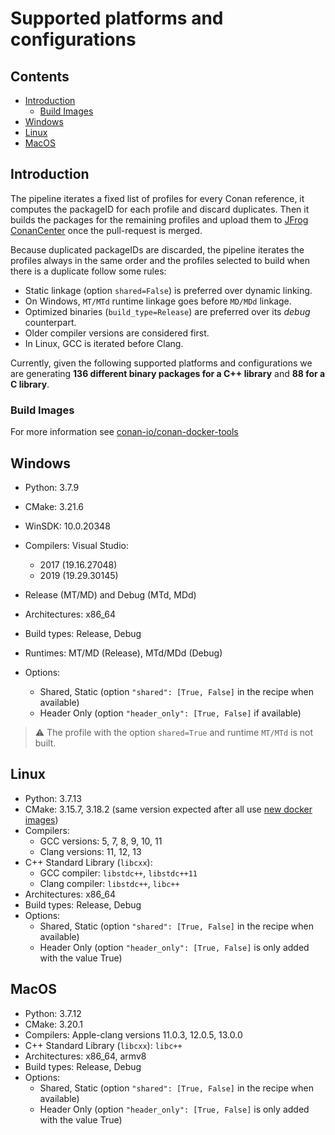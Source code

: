 # Supported platforms and configurations

<!-- toc -->
## Contents

  * [Introduction](#introduction)
    * [Build Images](#build-images)
  * [Windows](#windows)
  * [Linux](#linux)
  * [MacOS](#macos)<!-- endToc -->

## Introduction

The pipeline iterates a fixed list of profiles for every Conan reference,
it computes the packageID for each profile and discard duplicates. Then it
builds the packages for the remaining profiles and upload them to
[JFrog ConanCenter](https://conan.io/center/) once the pull-request is merged.

Because duplicated packageIDs are discarded, the pipeline iterates the
profiles always in the same order and the profiles selected to build when
there is a duplicate follow some rules:

 * Static linkage (option `shared=False`) is preferred over dynamic linking.
 * On Windows, `MT/MTd` runtime linkage goes before `MD/MDd` linkage.
 * Optimized binaries (`build_type=Release`) are preferred over its _debug_ counterpart.
 * Older compiler versions are considered first.
 * In Linux, GCC is iterated before Clang.

Currently, given the following supported platforms and configurations we
are generating **136 different binary packages for a C++ library**
and **88 for a C library**.

### Build Images

For more information see [conan-io/conan-docker-tools](https://github.com/conan-io/conan-docker-tools)

## Windows

- Python: 3.7.9
- CMake: 3.21.6
- WinSDK: 10.0.20348
- Compilers: Visual Studio:
  
  - 2017 (19.16.27048)
  - 2019 (19.29.30145)
  
- Release (MT/MD) and Debug (MTd, MDd)
- Architectures: x86_64
- Build types: Release, Debug
- Runtimes: MT/MD (Release), MTd/MDd (Debug)
- Options:
  - Shared, Static (option `"shared": [True, False]` in the recipe when available)
  - Header Only (option `"header_only": [True, False]` if available)

> :warning: The profile with the option `shared=True` and runtime `MT/MTd` is not built.

## Linux

- Python: 3.7.13
- CMake: 3.15.7, 3.18.2 (same version expected after all use [new docker images](https://github.com/conan-io/conan-docker-tools/tree/master/modern))
- Compilers:
  - GCC versions: 5, 7, 8, 9, 10, 11
  - Clang versions: 11, 12, 13
- C++ Standard Library (`libcxx`):
  - GCC compiler: `libstdc++`, `libstdc++11`
  - Clang compiler: `libstdc++`, `libc++`
- Architectures: x86_64
- Build types: Release, Debug
- Options:
  - Shared, Static (option `"shared": [True, False]` in the recipe when available)
  - Header Only (option `"header_only": [True, False]` is only added with the value True)

## MacOS

- Python: 3.7.12
- CMake: 3.20.1
- Compilers: Apple-clang versions 11.0.3, 12.0.5, 13.0.0
- C++ Standard Library (`libcxx`): `libc++`
- Architectures: x86_64, armv8
- Build types: Release, Debug
- Options:
  - Shared, Static (option ``"shared": [True, False]`` in the recipe when available)
  - Header Only (option `"header_only": [True, False]` is only added with the value True)
